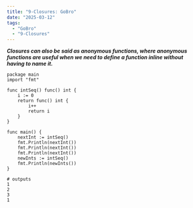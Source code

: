 ```yaml
---
title: "9-Closures: GoBro"
date: "2025-03-12"
tags:
  - "GoBro"
  - "9-Closures"
---
```


***Closures can also be said as anonymous functions, where anonymous functions are useful when we need to define a function inline without having to name it.***

```
package main
import "fmt"

func intSeq() func() int {
    i := 0
    return func() int {
        i++
        return i
    }
}

func main() {
    nextInt := intSeq()
    fmt.Println(nextInt())
    fmt.Println(nextInt())
    fmt.Println(nextInt())
    newInts := intSeq()
    fmt.Println(newInts())
}

# outputs
1
2
3
1
```